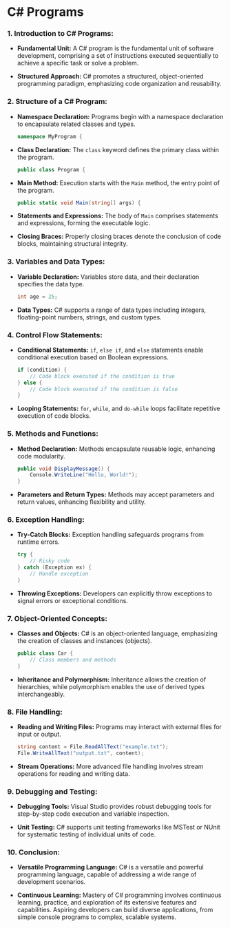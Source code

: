 # C# Programs
### 1. **Introduction to C# Programs:**
   - **Fundamental Unit:** A C# program is the fundamental unit of software development, comprising a set of instructions executed sequentially to achieve a specific task or solve a problem.

   - **Structured Approach:** C# promotes a structured, object-oriented programming paradigm, emphasizing code organization and reusability.

### 2. **Structure of a C# Program:**
   - **Namespace Declaration:** Programs begin with a namespace declaration to encapsulate related classes and types.
     ```csharp
     namespace MyProgram {
     ```

   - **Class Declaration:** The `class` keyword defines the primary class within the program.
     ```csharp
     public class Program {
     ```

   - **Main Method:** Execution starts with the `Main` method, the entry point of the program.
     ```csharp
     public static void Main(string[] args) {
     ```

   - **Statements and Expressions:** The body of `Main` comprises statements and expressions, forming the executable logic.

   - **Closing Braces:** Properly closing braces denote the conclusion of code blocks, maintaining structural integrity.

### 3. **Variables and Data Types:**
   - **Variable Declaration:** Variables store data, and their declaration specifies the data type.
     ```csharp
     int age = 25;
     ```

   - **Data Types:** C# supports a range of data types including integers, floating-point numbers, strings, and custom types.

### 4. **Control Flow Statements:**
   - **Conditional Statements:** `if`, `else if`, and `else` statements enable conditional execution based on Boolean expressions.
     ```csharp
     if (condition) {
         // Code block executed if the condition is true
     } else {
         // Code block executed if the condition is false
     }
     ```

   - **Looping Statements:** `for`, `while`, and `do-while` loops facilitate repetitive execution of code blocks.

### 5. **Methods and Functions:**
   - **Method Declaration:** Methods encapsulate reusable logic, enhancing code modularity.
     ```csharp
     public void DisplayMessage() {
         Console.WriteLine("Hello, World!");
     }
     ```

   - **Parameters and Return Types:** Methods may accept parameters and return values, enhancing flexibility and utility.

### 6. **Exception Handling:**
   - **Try-Catch Blocks:** Exception handling safeguards programs from runtime errors.
     ```csharp
     try {
         // Risky code
     } catch (Exception ex) {
         // Handle exception
     }
     ```

   - **Throwing Exceptions:** Developers can explicitly throw exceptions to signal errors or exceptional conditions.

### 7. **Object-Oriented Concepts:**
   - **Classes and Objects:** C# is an object-oriented language, emphasizing the creation of classes and instances (objects).
     ```csharp
     public class Car {
         // Class members and methods
     }
     ```

   - **Inheritance and Polymorphism:** Inheritance allows the creation of hierarchies, while polymorphism enables the use of derived types interchangeably.

### 8. **File Handling:**
   - **Reading and Writing Files:** Programs may interact with external files for input or output.
     ```csharp
     string content = File.ReadAllText("example.txt");
     File.WriteAllText("output.txt", content);
     ```

   - **Stream Operations:** More advanced file handling involves stream operations for reading and writing data.

### 9. **Debugging and Testing:**
   - **Debugging Tools:** Visual Studio provides robust debugging tools for step-by-step code execution and variable inspection.

   - **Unit Testing:** C# supports unit testing frameworks like MSTest or NUnit for systematic testing of individual units of code.

### 10. **Conclusion:**
   - **Versatile Programming Language:** C# is a versatile and powerful programming language, capable of addressing a wide range of development scenarios.

   - **Continuous Learning:** Mastery of C# programming involves continuous learning, practice, and exploration of its extensive features and capabilities. Aspiring developers can build diverse applications, from simple console programs to complex, scalable systems.
